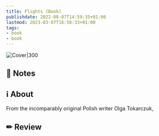 ```yaml
---
title: Flights (Book)
publishdate: 2022-08-07T14:59:35+01:00
lastmod: 2023-03-07T16:58:33+01:00
tags: 
- book
- book
---
```








![Cover|300](https://i.gr-assets.com/images/S/compressed.photo.goodreads.com/books/1512417961l/36885304.jpg)



## 📝 Notes







## ℹ️ About



From the incomparably original Polish writer Olga Tokarczuk, 



## ✏ Review







